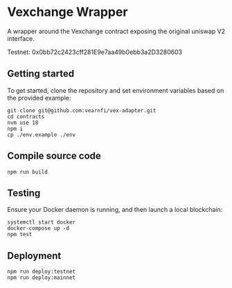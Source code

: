 # Vexchange Wrapper

A wrapper around the Vexchange contract exposing the original uniswap V2 interface.

Testnet: 0x0bb72c2423cff281E9e7aa49b0ebb3a2D3280603

## Getting started

To get started, clone the repository and set environment variables based on the provided example:

```
git clone git@github.com:vearnfi/vex-adapter.git
cd contracts
nvm use 18
npm i
cp ./env.example ./env
```

## Compile source code

```
npm run build
```

## Testing

Ensure your Docker daemon is running, and then launch a local blockchain:

```
systemctl start docker
docker-compose up -d
npm test
```

## Deployment

```
npm run deploy:testnet
npm run deploy:mainnet
```
